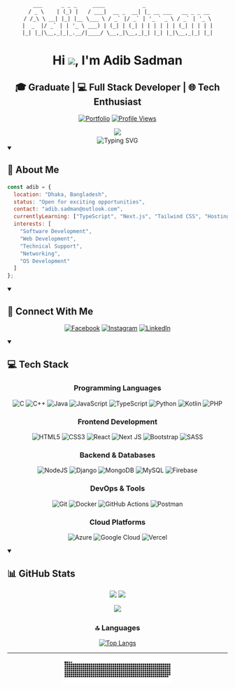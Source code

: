 <div align="center">

```ascii
  ___      _ _ _     ____            _                    
 / _ \    | (_) |   / ___|  __ _  __| |_ __ ___   __ _ _ __
/ /_\ \ __| |_| |__ \___ \ / _` |/ _` | '_ ` _ \ / _` | '_ \
|  _  |/ _` | | '_ \ ___) | (_| | (_| | | | | | | (_| | | | |
|_| |_|\__,_|_|_.__/|____/ \__,_|\__,_|_| |_| |_|\__,_|_| |_|
```

# Hi <img src="https://user-images.githubusercontent.com/18350557/176309783-0785949b-9127-417c-8b55-ab5a4333674e.gif" width="30">, I'm Adib Sadman

## 🎓 Graduate | 💻 Full Stack Developer | 🌐 Tech Enthusiast

[![Portfolio](https://img.shields.io/badge/Portfolio-%06AC38.svg?style=for-the-badge&logo=PagerDuty&logoColor=white)](https://adibsadman.me)
[![Profile Views](https://komarev.com/ghpvc/?username=AdibSadman192&style=for-the-badge&color=blueviolet)](https://github.com/AdibSadman192)

<a href="https://github.com/AdibSadman192" target="_blank">
<img src="https://img.shields.io/github/followers/AdibSadman192?logo=github&style=for-the-badge&color=0891b2&labelColor=1c1917" /></a>

</div>

<div align="center">
<img src="https://readme-typing-svg.herokuapp.com?font=Fira+Code&duration=3000&pause=1000&color=2E97F7&center=true&vCenter=true&width=435&lines=Full+Stack+Developer;Tech+Enthusiast;Always+Learning+New+Things" alt="Typing SVG" />
</div>

<details open>
<summary><h2>🚀 About Me</h2></summary>

```javascript
const adib = {
  location: "Dhaka, Bangladesh",
  status: "Open for exciting opportunities",
  contact: "adib.sadman@outlook.com",
  currentlyLearning: ["TypeScript", "Next.js", "Tailwind CSS", "Hostinger", "Annotation"],
  interests: [
    "Software Development",
    "Web Development",
    "Technical Support",
    "Networking",
    "OS Development"
  ]
};
```

</details>

<details open>
<summary><h2>🤝 Connect With Me</h2></summary>

<div align="center">

[![Facebook](https://img.shields.io/badge/Facebook-%231877F2.svg?style=for-the-badge&logo=Facebook&logoColor=white)](https://facebook.com/adibsadman.192)
[![Instagram](https://img.shields.io/badge/Instagram-%23E4405F.svg?style=for-the-badge&logo=Instagram&logoColor=white)](https://instagram.com/adib_sadman)
[![LinkedIn](https://img.shields.io/badge/LinkedIn-%230077B5.svg?style=for-the-badge&logo=linkedin&logoColor=white)](https://linkedin.com/in/adib-sadman)

</div>

</details>

<details open>
<summary><h2>💻 Tech Stack</h2></summary>

<div align="center">

### Programming Languages
![C](https://img.shields.io/badge/c-%2300599C.svg?style=for-the-badge&logo=c&logoColor=white)
![C++](https://img.shields.io/badge/c++-%2300599C.svg?style=for-the-badge&logo=c%2B%2B&logoColor=white)
![Java](https://img.shields.io/badge/java-%23ED8B00.svg?style=for-the-badge&logo=openjdk&logoColor=white)
![JavaScript](https://img.shields.io/badge/javascript-%23323330.svg?style=for-the-badge&logo=javascript&logoColor=%23F7DF1E)
![TypeScript](https://img.shields.io/badge/typescript-%23007ACC.svg?style=for-the-badge&logo=typescript&logoColor=white)
![Python](https://img.shields.io/badge/python-3670A0?style=for-the-badge&logo=python&logoColor=ffdd54)
![Kotlin](https://img.shields.io/badge/kotlin-%237F52FF.svg?style=for-the-badge&logo=kotlin&logoColor=white)
![PHP](https://img.shields.io/badge/php-%23777BB4.svg?style=for-the-badge&logo=php&logoColor=white)

### Frontend Development
![HTML5](https://img.shields.io/badge/html5-%23E34F26.svg?style=for-the-badge&logo=html5&logoColor=white)
![CSS3](https://img.shields.io/badge/css3-%231572B6.svg?style=for-the-badge&logo=css3&logoColor=white)
![React](https://img.shields.io/badge/react-%2320232a.svg?style=for-the-badge&logo=react&logoColor=%2361DAFB)
![Next JS](https://img.shields.io/badge/Next-black?style=for-the-badge&logo=next.js&logoColor=white)
![Bootstrap](https://img.shields.io/badge/bootstrap-%238511FA.svg?style=for-the-badge&logo=bootstrap&logoColor=white)
![SASS](https://img.shields.io/badge/SASS-hotpink.svg?style=for-the-badge&logo=SASS&logoColor=white)

### Backend & Databases
![NodeJS](https://img.shields.io/badge/node.js-6DA55F?style=for-the-badge&logo=node.js&logoColor=white)
![Django](https://img.shields.io/badge/django-%23092E20.svg?style=for-the-badge&logo=django&logoColor=white)
![MongoDB](https://img.shields.io/badge/MongoDB-%234ea94b.svg?style=for-the-badge&logo=mongodb&logoColor=white)
![MySQL](https://img.shields.io/badge/mysql-4479A1.svg?style=for-the-badge&logo=mysql&logoColor=white)
![Firebase](https://img.shields.io/badge/firebase-%23039BE5.svg?style=for-the-badge&logo=firebase)

### DevOps & Tools
![Git](https://img.shields.io/badge/git-%23F05033.svg?style=for-the-badge&logo=git&logoColor=white)
![Docker](https://img.shields.io/badge/docker-%230db7ed.svg?style=for-the-badge&logo=docker&logoColor=white)
![GitHub Actions](https://img.shields.io/badge/github%20actions-%232671E5.svg?style=for-the-badge&logo=githubactions&logoColor=white)
![Postman](https://img.shields.io/badge/Postman-FF6C37?style=for-the-badge&logo=postman&logoColor=white)

### Cloud Platforms
![Azure](https://img.shields.io/badge/azure-%230072C6.svg?style=for-the-badge&logo=microsoftazure&logoColor=white)
![Google Cloud](https://img.shields.io/badge/GoogleCloud-%234285F4.svg?style=for-the-badge&logo=google-cloud&logoColor=white)
![Vercel](https://img.shields.io/badge/vercel-%23000000.svg?style=for-the-badge&logo=vercel&logoColor=white)

</div>
</details>

<details open>
<summary><h2>📊 GitHub Stats</h2></summary>

<div align="center">

<img src="https://github-profile-summary-cards.vercel.app/api/cards/profile-details?username=AdibSadman192&theme=tokyonight" />


<img src="https://github-readme-activity-graph.vercel.app/graph?username=AdibSadman192&theme=react-dark&hide_border=true&area=true" width="80%">

<p align="center">
  <img width="28%" src="https://github-readme-stats.vercel.app/api?username=AdibSadman192&show_icons=true&theme=tokyonight&hide_border=true" />
  
</p>


### 🔝 Languages
[![Top Langs](https://github-readme-stats.vercel.app/api/top-langs/?username=AdibSadman192&layout=compact&theme=tokyonight&hide_border=true)](https://github.com/AdibSadman192)

</div>
</details>

---

<div align="center">
  <picture>
    <source media="(prefers-color-scheme: dark)" srcset="https://raw.githubusercontent.com/platane/snk/output/github-contribution-grid-snake-dark.svg">
    <source media="(prefers-color-scheme: light)" srcset="https://raw.githubusercontent.com/platane/snk/output/github-contribution-grid-snake.svg">
    <img alt="Snake animation" src="https://raw.githubusercontent.com/platane/snk/output/github-contribution-grid-snake.svg" width="50%">
  </picture>
</div>
</div>
</div>


